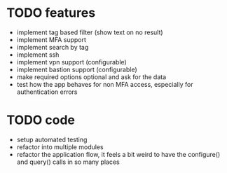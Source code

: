 # TODO features
* implement tag based filter (show text on no result)
* implement MFA support
* implement search by tag
* implement ssh
* implement vpn support (configurable)
* implement bastion support (configurable)
* make required options optional and ask for the data
* test how the app behaves for non MFA access, especially for authentication errors

# TODO code
* setup automated testing
* refactor into multiple modules
* refactor the application flow, it feels a bit weird to have the configure() and query() calls in so many places